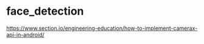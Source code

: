 # face_detection

https://www.section.io/engineering-education/how-to-implement-camerax-api-in-android/